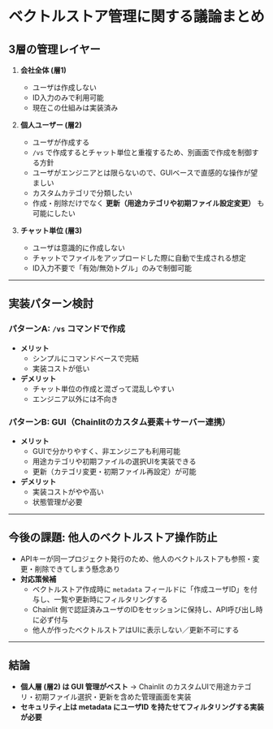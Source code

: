 
# ベクトルストア管理に関する議論まとめ

## 3層の管理レイヤー
1. **会社全体 (層1)**
   - ユーザは作成しない
   - ID入力のみで利用可能
   - 現在この仕組みは実装済み

2. **個人ユーザー (層2)**
   - ユーザが作成する
   - `/vs` で作成するとチャット単位と重複するため、別画面で作成を制御する方針
   - ユーザがエンジニアとは限らないので、GUIベースで直感的な操作が望ましい
   - カスタムカテゴリで分類したい
   - 作成・削除だけでなく **更新（用途カテゴリや初期ファイル設定変更）** も可能にしたい

3. **チャット単位 (層3)**
   - ユーザは意識的に作成しない
   - チャットでファイルをアップロードした際に自動で生成される想定
   - ID入力不要で「有効/無効トグル」のみで制御可能

---

## 実装パターン検討
### パターンA: `/vs` コマンドで作成
- **メリット**
  - シンプルにコマンドベースで完結
  - 実装コストが低い
- **デメリット**
  - チャット単位の作成と混ざって混乱しやすい
  - エンジニア以外には不向き

### パターンB: GUI（Chainlitのカスタム要素＋サーバー連携）
- **メリット**
  - GUIで分かりやすく、非エンジニアも利用可能
  - 用途カテゴリや初期ファイルの選択UIを実装できる
  - 更新（カテゴリ変更・初期ファイル再設定）が可能
- **デメリット**
  - 実装コストがやや高い
  - 状態管理が必要

---

## 今後の課題: 他人のベクトルストア操作防止
- APIキーが同一プロジェクト発行のため、他人のベクトルストアも参照・変更・削除できてしまう懸念あり
- **対応策候補**
  - ベクトルストア作成時に `metadata` フィールドに「作成ユーザID」を付与し、一覧や更新時にフィルタリングする
  - Chainlit 側で認証済みユーザのIDをセッションに保持し、API呼び出し時に必ず付与
  - 他人が作ったベクトルストアはUIに表示しない／更新不可にする

---

## 結論
- **個人層 (層2) は GUI 管理がベスト** → Chainlit のカスタムUIで用途カテゴリ・初期ファイル選択・更新を含めた管理画面を実装  
- **セキュリティ上は metadata にユーザID を持たせてフィルタリングする実装が必要**
